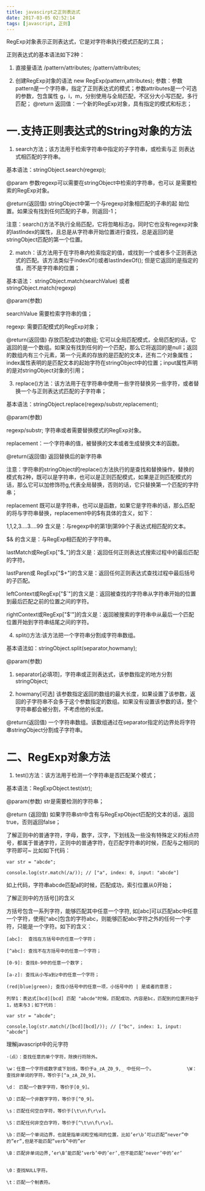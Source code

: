 ```yaml
---
title: javascirpt之正则表达式
date: 2017-03-05 02:52:14
tags: [javascript, 正则]
---
```


RegExp对象表示正则表达式，它是对字符串执行模式匹配的工具；

正则表达式的基本语法如下2种：

1. 直接量语法
  /pattern/attributes;
  /pattern/attributes;

2. 创建RegExp对象的语法
  new RegExp(pattern,attributes);
  参数：参数pattern是一个字符串，指定了正则表达式的模式；参数attributes是一个可选的参数，包含属性 g，i，m，分别使用与全局匹配，不区分大小写匹配，多行匹配；
  @return 返回值：一个新的RegExp对象，具有指定的模式和标志；
<!--more-->

# 一.支持正则表达式的String对象的方法

1. search方法；该方法用于检索字符串中指定的子字符串，或检索与正 则表达式相匹配的字符串。

  基本语法：stringObject.search(regexp);

  @param 参数regexp可以需要在stringObject中检索的字符串，也可以 是需要检索的RegExp对象。

  @return(返回值) stringObject中第一个与regexp对象相匹配的子串的起 始位置。如果没有找到任何匹配的子串，则返回-1；

  注意：search()方法不执行全局匹配，它将忽略标志g，同时它也没有regexp对象的lastIndex的属性，且总是从字符串开始位置进行查找，总是返回的是stringObject匹配的第一个位置。

2. match：该方法用于在字符串内检索指定的值，或找到一个或者多个正则表达式的匹配。该方法类似于indexOf()或者lastIndexOf(); 但是它返回的是指定的值，而不是字符串的位置；

  基本语法： stringObject.match(searchValue) 或者stringObject.match(regexp)

  @param(参数) 

  searchValue 需要检索字符串的值；

  regexp: 需要匹配模式的RegExp对象；

  @return(返回值) 存放匹配成功的数组; 它可以全局匹配模式，全局匹配的话，它返回的是一个数组。如果没有找到任何的一个匹配，那么它将返回的是null；返回的数组内有三个元素，第一个元素的存放的是匹配的文本，还有二个对象属性；index属性表明的是匹配文本的起始字符在stringObject中的位置；input属性声明的是对stringObject对象的引用；

3. replace()方法：该方法用于在字符串中使用一些字符替换另一些字符，或者替换一个与正则表达式匹配的子字符串；

  基本语法：stringObject.replace(regexp/substr,replacement);

  @param(参数) 

  regexp/substr; 字符串或者需要替换模式的RegExp对象。

  replacement：一个字符串的值，被替换的文本或者生成替换文本的函数。

  @return(返回值)  返回替换后的新字符串

  注意：字符串的stringObject的replace()方法执行的是查找和替换操作，替换的模式有2种，既可以是字符串，也可以是正则匹配模式，如果是正则匹配模式的话，那么它可以加修饰符g,代表全局替换，否则的话，它只替换第一个匹配的字符串；

  replacement 既可以是字符串，也可以是函数，如果它是字符串的话，那么匹配的将与字符串替换，replacement中的$有具体的含义，如下：

  1,1,2,3....3....99 含义是：与regexp中的第1到第99个子表达式相匹配的文本。

  $& 的含义是：与RegExp相匹配的子字符串。

  lastMatch或RegExp["$_"]的含义是：返回任何正则表达式搜索过程中的最后匹配的字符。

  lastParen或 RegExp["$+"]的含义是：返回任何正则表达式查找过程中最后括号的子匹配。

  leftContext或RegExp["$`"]的含义是：返回被查找的字符串从字符串开始的位置到最后匹配之前的位置之间的字符。

  rightContext或RegExp["$'"]的含义是：返回被搜索的字符串中从最后一个匹配位置开始到字符串结尾之间的字符。

4. split()方法:该方法把一个字符串分割成字符串数组。

  基本语法如：stringObject.split(separator,howmany);

  @param(参数) 

  1. separator[必填项]，字符串或正则表达式，该参数指定的地方分割stringObject; 

  2. howmany[可选] 该参数指定返回的数组的最大长度，如果设置了该参数，返回的子字符串不会多于这个参数指定的数组。如果没有设置该参数的话，整个字符串都会被分割，不考虑他的长度。

  @return(返回值) 一个字符串数组。该数组通过在separator指定的边界处将字符串stringObject分割成子字符串。

# 二、RegExp对象方法

1. test()方法：该方法用于检测一个字符串是否匹配某个模式；

  基本语法：RegExpObject.test(str);

  @param(参数) str是需要检测的字符串；

  @return (返回值) 如果字符串str中含有与RegExpObject匹配的文本的话，返回true，否则返回false；

了解正则中的普通字符，字母，数字，汉字，下划线及一些没有特殊定义的标点符号，都属于普通字符，正则中的普通字符，在匹配字符串的时候，匹配与之相同的字符即可~ 比如如下代码：

```
var str = "abcde";

console.log(str.match(/a/)); // ["a", index: 0, input: "abcde"]
```

如上代码，字符串abcde匹配a的时候，匹配成功，索引位置从0开始；

了解正则中的方括号[]的含义

方括号包含一系列字符，能够匹配其中任意一个字符, 如[abc]可以匹配abc中任意一个字符，使用[^abc]包含的字符abc，则能够匹配abc字符之外的任何一个字符，只能是一个字符。如下的含义：

```
[abc]:  查找在方括号中的任意一个字符；

[^abc]: 查找不在方括号中的任意一个字符；

[0-9]: 查找0-9中的任意一个数字；

[a-z]: 查找从小写a到z中的任意一个字符；

(red|blue|green); 查找小括号中的任意一项，小括号中的 | 是或者的意思；

列举1：表达式[bcd][bcd] 匹配 "abcde"时候，匹配成功，内容是bc，匹配到的位置开始于1，结束与3；如下代码：

```

```
var str = "abcde";

console.log(str.match(/[bcd][bcd]/)); // ["bc", index: 1, input: "abcde"]
```

理解javascript中的元字符

    ·（点）：查找任意的单个字符，除换行符除外。

    \w：任意一个字符或数字或下划线，等价于a_zA_Z0_9,_ 中任何一个。            \W：查找非单词的字符，等价于[^a_zA_Z0_9]。

    \d： 匹配一个数字字符，等价于[0_9]。

    \D：匹配一个非数字字符，等价于[^0_9]。

    \s：匹配任何空白字符，等价于[\t\n\f\r\v]。

    \S：匹配任何非空白字符，等价于[^\t\n\f\r\v]。

    \b：匹配一个单词边界，也就是指单词和空格间的位置，比如’er\b’可以匹配”never”中的”er”,但是不能匹配”verb”中的”er

    \B：匹配非单词边界,’er\B’能匹配’verb’中的’er’,但不能匹配’never’中的’er’


    \0：查找NULL字符。

    \t：匹配一个制表符。